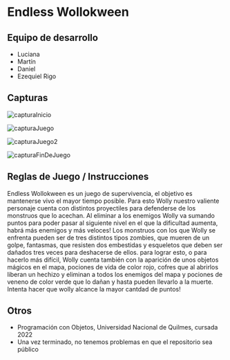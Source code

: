 # Endless Wollokween

## Equipo de desarrollo

- Luciana
- Martín
- Daniel
- Ezequiel Rigo

## Capturas
![capturaInicio](https://user-images.githubusercontent.com/88062413/204876104-25dc6de3-4efa-4040-926e-5fddcb9ae15e.png)

![capturaJuego](https://user-images.githubusercontent.com/88062413/204876130-70130ad3-da55-4525-a2a3-e4ff23d73253.png)

![capturaJuego2](https://user-images.githubusercontent.com/88062413/204876145-92acf5e9-4665-45dd-81bb-8c802d12c455.png)

![capturaFinDeJuego](https://user-images.githubusercontent.com/88062413/204876174-69ac58d2-434b-4d27-8fc6-ca6b92a5ed2b.png)

## Reglas de Juego / Instrucciones

Endless Wollokween es un juego de supervivencia, el objetivo es mantenerse vivo el mayor tiempo posible. Para esto Wolly nuestro valiente personaje cuenta con distintos proyectiles para defenderse de los monstruos que lo acechan.
Al eliminar a los enemigos Wolly va sumando puntos para poder pasar al siguiente nivel en el que la dificultad aumenta, habrá más enemigos y más veloces!
Los monstruos con los que Wolly se enfrenta pueden ser de tres distintos tipos zombies, que mueren de un golpe, fantasmas, que resisten dos embestidas y esqueletos que deben ser dañados tres veces para deshacerse de ellos.
para lograr esto, o para hacerlo más difícil, Wolly cuenta también con la aparición de unos objetos mágicos en el mapa, pociones de vida de color rojo, cofres que al abrirlos liberan un hechizo y eliminan a todos los enemigos del mapa y pociones de veneno de color verde que lo dañan y hasta pueden llevarlo a la muerte.
Intenta hacer que wolly alcance la mayor cantdad de puntos!


## Otros

- Programación con Objetos, Universidad Nacional de Quilmes, cursada 2022
- Una vez terminado, no tenemos problemas en que el repositorio sea público
